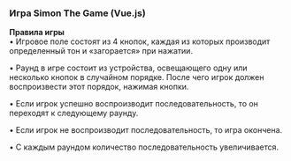 ### Игра Simon The Game (Vue.js)

**Правила игры**  
• Игровое поле состоят из 4 кнопок, каждая из которых производит определенный тон и «загорается» при нажатии. 

• Раунд в игре состоит из устройства, освещающего одну или несколько кнопок в случайном порядке. После чего игрок 
    должен воспроизвести этот порядок, нажимая кнопки. 

• Если игрок успешно воспроизводит последовательность, то он переходят к следующему раунду.

• Если игрок не воспроизводит последовательность, то игра окончена. 

• С каждым раундом количество последовательность увеличивается.

